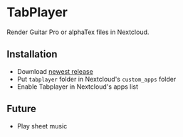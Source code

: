 # TabPlayer

Render Guitar Pro or alphaTex files in Nextcloud.

## Installation
* Download [newest release](/releases)
* Put `tabplayer` folder in Nextcloud's `custom_apps` folder
* Enable Tabplayer in Nextcloud's apps list

## Future
* Play sheet music
